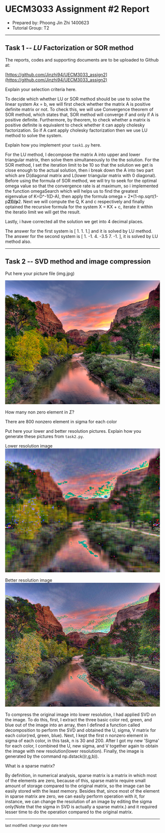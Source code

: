 UECM3033 Assignment #2 Report
========================================================

- Prepared by: Phoong Jin Zhi 1400623
- Tutorial Group: T2

--------------------------------------------------------

## Task 1 --  $LU$ Factorization or SOR method

The reports, codes and supporting documents are to be uploaded to Github at: 

[https://github.com/Jinzhi94/UECM3033_assign2](https://github.com/Jinzhi94/UECM3033_assign2)

Explain your selection criteria here.

To decide which whether LU or SOR method should be use to solve the linear system Ax = b,
we will first check whether the matrix A is positive definite matrix or not. To check this,
we will use Convergence theorem of SOR method, which states that, SOR method will converge if
and only if A is positive definite. Furthermore, by theorem, to check whether a matrix is
positive definite is equivalent to check whether it can apply cholesky factorization.
So if A cant apply cholesky factorization then we use LU method to solve the system.

Explain how you implement your `task1.py` here.

For the LU method, I decompose the matrix A into upper and lower triangular matrix, then solve
them simultaneously to the the solution.
For the SOR method, I set the iteration limit to be 10 so that the solution we get is close enough 
to the actual solution, then i break down the A into two part which are D(diagonal matrix and
L(lower triangular matrix with 0 diagonal).
Before using the formula of SOR method, we will try to seek for the optimal omega value so that the
convergence rate is at maximum, so i implemented the function omegaSearch which will helps us to 
find the greatest eigenvalue of K=D^-1(D-A), then apply the formula omega = 2*(1-np.sqrt(1-p**2))/p**2.
Next we will compute the Q, K and c respectively and finally optained the recursive formula for the system
X = KX + c, iterate it within the iteratio limit we will get the result.

Lastly, i have corrected all the solution we get into 4 decimal places.

The answer for the first system is [ 1.  1.  1.] and it is solved by LU method.
The answer for the second system is [ 1.  -1.   4.  -3.5  7.  -1. ], it is solved by LU method also.

---------------------------------------------------------

## Task 2 -- SVD method and image compression

Put here your picture file (img.jpg)

![img.jpg](img.jpg)

How many non zero element in $\Sigma$?

There are 800 nonzero element in sigma for each color

Put here your lower and better resolution pictures. Explain how you generate
these pictures from `task2.py`.

Lower resolution image
![ImageLow.jpg](ImageLow.jpg)

Better resolution image
![ImageBetter.jpg](ImageBetter.jpg)

To compress the original image into lower resolution, I had applied SVD on the image. To do this,
first, I extract the three basic color red, green, and blue out of the image into an array, then 
I defined a function called decomposition to perform the SVD and obtained the U, sigma, V matrix
for each color(red, green, blue). Next, I kept the first n nonzero element in sigma of each color,
in this task, n is 30 and 200. After I got my new 'Sigma' for each color, I combined the U, new sigma,
and V together again to obtain the image with new resolution(lower resolution). Finally, the image is 
generated by the command np.dstack((r,g,b)).

What is a sparse matrix?

By definition, in numerical analysis, sparse matrix is a matrix in which most of the elements are zero,
because of this, sparse matrix require small amount of storage compared to the original matrix, so the image
can be easily stored with the least memory. Besides that, since most of the element in sparse matrix are zero,
we can easily perform operation with it, for instance, we can change the resolution of an image by editing the
sigma only(Note that the sigma in SVD is actually a sparse matrix.) and it required lesser time to do the
operation compared to the original matrix.

-----------------------------------

<sup>last modified: change your date here</sup>
